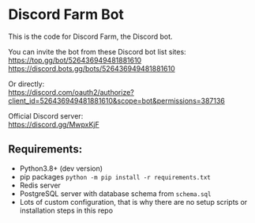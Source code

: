# Discord Farm Bot  
This is the code for Discord Farm, the Discord bot.  

You can invite the bot from these Discord bot list sites:  
https://top.gg/bot/526436949481881610  
https://discord.bots.gg/bots/526436949481881610  

Or directly:  
https://discord.com/oauth2/authorize?client_id=526436949481881610&scope=bot&permissions=387136  

Official Discord server:  
https://discord.gg/MwpxKjF  

## Requirements:  
* Python3.8+ (dev version)  
* pip packages `python -m pip install -r requirements.txt`  
* Redis server  
* PostgreSQL server with database schema from `schema.sql`  
* Lots of custom configuration, that is why there are no setup scripts or installation steps in this repo    
